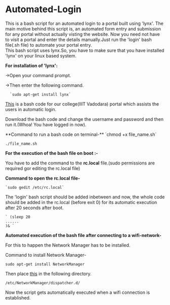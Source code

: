 # Automated-Login
This is a bash script for an automated login to a portal built using 'lynx'. The main motive behind this script is, an automated form entry and submission for any portal without actually visting the website.
<enter>  Now you need not have to visit a portal and enter the details manually.Just run the 'login' bash file(.sh file) to automate your portal entry.
<enter>  
<enter>  This bash script uses lynx.So, you have to make sure that you have installed 'lynx' on your linux based system.
<enter>  

<enter>**For installation of 'lynx':**


<enter>->Open your command prompt.


<enter>->Then enter the following command.


      `sudo apt-get install lynx`
<enter>


<enter>[This](https://github.com/RajuKoushik/Automated-Login/blob/master/iiitv_login.sh) is a bash code for our college(IIIT Vadodara) portal which assists the users in automatic login.
<enter>


<enter>Download the bash code and change the username and password and then run it.(Whoa! You have logged in now).





<enter>
**Command to run a bash code on terminal-**


<enter>
  `chmod +x file_name.sh`
  
  
<enter>  `./file_name.sh`


**For the execution of the bash file on boot :-**

  You have to add the command to the **rc.local** file.(sudo permissions are required gor editing the rc.local file)
    
    
  **Command to open the rc.local file-**
    
    
    `sudo gedit /etc/rc.local`
    
    
The 'login' bash script should be added inbetween and now, the whole code should be added in the rc.local (before exit 0) for its automatic execution after 20 seconds after boot.


    ` (sleep 20
    ......
    )& `
    
    
**Automated execution of the bash file after connecting to a wifi-network-**



For this to happen the Network Manager has to be installed.


Command to install Network Manager-


`sudo apt-get install NetworkManager` 


Then place [this](https://github.com/RajuKoushik/Automated-Login/blob/master/automatic_login_after_wifi_connection.sh) in the following directory.


`/etc/NetworkManager/dispatcher.d/`


Now the script gets automatically executed when a wifi connection is established.
    
  


    
    
    

